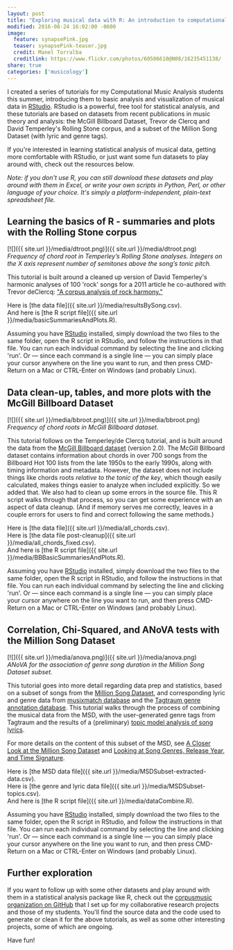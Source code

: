 ```yaml
---
layout: post
title: "Exploring musical data with R: An introduction to computational music analysis"
modified: 2016-08-24 16:02:00 -0600
image:
  feature: synapsePink.jpg
  teaser: synapsePink-teaser.jpg
  credit: Manel Torralba
  creditlink: https://www.flickr.com/photos/60506610@N08/16235451138/
share: true
categories: ['musicology']
---
```


I created a series of tutorials for my Computational Music Analysis students this summer, introducing them to basic analysis and visualization of musical data in [RStudio](https://rstudio.com). RStudio is a powerful, free tool for statistical analysis, and these tutorials are based on datasets from recent publications in music theory and analysis: the McGill Billboard Dataset, Trevor de Clercq and David Temperley's Rolling Stone corpus, and a subset of the Million Song Dataset (with lyric and genre tags).

If you're interested in learning statistical analysis of musical data, getting more comfortable with RStudio, or just want some fun datasets to play around with, check out the resources below.

*Note: if you don't use R, you can still download these datasets and play around with them in Excel, or write your own scripts in Python, Perl, or other language of your choice. It's simply a platform-independent, plain-text spreadsheet file.*

## Learning the basics of R - summaries and plots with the Rolling Stone corpus

[![]({{ site.url }}/media/dtroot.png)]({{ site.url }}/media/dtroot.png)  
*Frequency of chord root in Temperley’s Rolling Stone analyses. Integers on the X axis represent number of semitones above the song’s tonic pitch.*

This tutorial is built around a cleaned up version of David Temperley's harmonic analyses of 100 'rock' songs for a 2011 article he co-authored with Trevor deClercq: ["A corpus analysis of rock harmony."](http://dx.doi.org/10.1017/S026114301000067X)

Here is [the data file]({{ site.url }}/media/resultsBySong.csv).  
And here is [the R script file]({{ site.url }}/media/basicSummariesAndPlots.R).

Assuming you have [RStudio](https://rstudio.com) installed, simply download the two files to the same folder, open the R script in RStudio, and follow the instructions in that file. You can run each individual command by selecting the line and clicking 'run'. Or ― since each command is a single line ― you can simply place your cursor anywhere on the line you want to run, and then press CMD-Return on a Mac or CTRL-Enter on Windows (and probably Linux).


## Data clean-up, tables, and more plots with the McGill Billboard Dataset

[![]({{ site.url }}/media/bbroot.png)]({{ site.url }}/media/bbroot.png)  
*Frequency of chord roots in McGill Billboard dataset.*

This tutorial follows on the Temperley/de Clercq tutorial, and is built around the data from the [McGill Billboard dataset](http://ddmal.music.mcgill.ca/billboard) (version 2.0). The McGill Billboard dataset contains information about chords in over 700 songs from the Billboard Hot 100 lists from the late 1950s to the early 1990s, along with timing information and metadata. However, the dataset does not include things like chords roots *relative to the tonic of the key*, which though easily calculated, makes things easier to analyze when included explicitly. So we added that. We also had to clean up some errors in the source file. This R script walks through that process, so you can get some experience with an aspect of data cleanup. (And if memory serves me correctly, leaves in a couple errors for users to find and correct following the same methods.)

Here is [the data file]({{ site.url }}/media/all_chords.csv).  
Here is [the data file post-cleanup]({{ site.url }}/media/all_chords_fixed.csv).  
And here is [the R script file]({{ site.url }}/media/BBBasicSummariesAndPlots.R).

Assuming you have [RStudio](https://rstudio.com) installed, simply download the two files to the same folder, open the R script in RStudio, and follow the instructions in that file. You can run each individual command by selecting the line and clicking 'run'. Or ― since each command is a single line ― you can simply place your cursor anywhere on the line you want to run, and then press CMD-Return on a Mac or CTRL-Enter on Windows (and probably Linux).


## Correlation, Chi-Squared, and ANoVA tests with the Million Song Dataset

[![]({{ site.url }}/media/anova.png)]({{ site.url }}/media/anova.png)  
*ANoVA for the association of genre song duration in the Million Song Dataset subset.*

This tutorial goes into more detail regarding data prep and statistics, based on a subset of songs from the [Million Song Dataset](http://labrosa.ee.columbia.edu/millionsong/), and corresponding lyric and genre data from [musixmatch database](http://labrosa.ee.columbia.edu/millionsong/musixmatch) and the [Tagtraum genre annotation database](http://www.tagtraum.com/msd_genre_datasets.html). This tutorial walks through the process of combining the musical data from the MSD, with the user-generated genre tags from Tagtraum and the results of a (preliminary) [topic model analysis of song lyrics](https://medium.com/modeling-music/topic-modelling-song-lyrics-from-the-million-song-dataset-3c01a0d79988#.elvtus3i4).

For more details on the content of this subset of the MSD, see [A Closer Look at the Million Song Dataset](https://medium.com/modeling-music/the-intersection-between-music-and-computation-or-commonly-referred-to-as-computational-music-49d3311a95e2#.3kvpt9akq) and [Looking at Song Genres, Release Year, and Time Signature](https://medium.com/modeling-music/looking-at-song-genres-release-year-and-time-signature-ccf7a4c28e62#.n409y4q4r).

Here is [the MSD data file]({{ site.url }}/media/MSDSubset-extracted-data.csv).  
Here is [the genre and lyric data file]({{ site.url }}/media/MSDSubset-topics.csv).  
And here is [the R script file]({{ site.url }}/media/dataCombine.R).

Assuming you have [RStudio](https://rstudio.com) installed, simply download the two files to the same folder, open the R script in RStudio, and follow the instructions in that file. You can run each individual command by selecting the line and clicking 'run'. Or ― since each command is a single line ― you can simply place your cursor anywhere on the line you want to run, and then press CMD-Return on a Mac or CTRL-Enter on Windows (and probably Linux).

## Further exploration

If you want to follow up with some other datasets and play around with them in a statistical analysis package like R, check out the [corpusmusic organization on GitHub](https://github.com/corpusmusic) that I set up for my collaborative research projects and those of my students. You'll find the source data and the code used to generate or clean it for the above tutorials, as well as some other interesting projects, some of which are ongoing.

Have fun!
